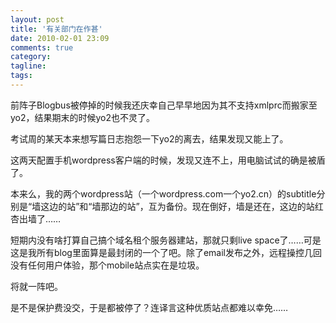 ```yaml
---
layout: post
title: '有关部门在作甚'
date: 2010-02-01 23:09
comments: true
category: 
tagline: 
tags:
---
```

    

前阵子Blogbus被停掉的时候我还庆幸自己早早地因为其不支持xmlprc而搬家至yo2，结果期末的时候yo2也不灵了。

考试周的某天本来想写篇日志抱怨一下yo2的离去，结果发现又能上了。

这两天配置手机wordpress客户端的时候，发现又连不上，用电脑试试的确是被盾了。

本来么，我的两个wordpress站（一个wordpress.com一个yo2.cn）的subtitle分别是“墙这边的站”和“墙那边的站”，互为备份。现在倒好，墙是还在，这边的站红杏出墙了……

短期内没有啥打算自己搞个域名租个服务器建站，那就只剩live space了……可是这是我所有blog里面算是最封闭的一个了吧。除了email发布之外，远程操控几回没有任何用户体验，那个mobile站点实在是垃圾。

将就一阵吧。

是不是保护费没交，于是都被停了？连译言这种优质站点都难以幸免……
